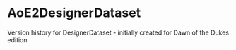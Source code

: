 # AoE2DesignerDataset
Version history for DesignerDataset - initially created for Dawn of the Dukes edition
